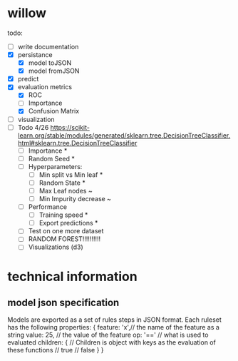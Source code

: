 # willow
todo:
- [ ] write documentation
- [x] persistance
  - [x] model toJSON
  - [x] model fromJSON
- [x] predict
- [x] evaluation metrics
  - [x] ROC
  - [ ] Importance
  - [x] Confusion Matrix
- [ ] visualization
- [ ] Todo 4/26 https://scikit-learn.org/stable/modules/generated/sklearn.tree.DecisionTreeClassifier.html#sklearn.tree.DecisionTreeClassifier
  - [ ] Importance *
  - [ ] Random Seed *
  - [ ] Hyperparameters:
    - [ ] Min split vs Min leaf *
    - [ ] Random State *
    - [ ] Max Leaf nodes ~
    - [ ] Min Impurity decrease ~
  - [ ] Performance
    - [ ] Training speed *
    - [ ] Export predictions *
  - [ ] Test on one more dataset
  - [ ] RANDOM FOREST!!!!!!!!!!
  - [ ] Visualizations (d3)
# technical information
## model json specification
Models are exported as a set of rules steps in JSON format. Each ruleset has the following properties:
{
    feature: 'x',// the name of the feature as a string
    value: 25, // the value of the feature
    op: '==' // what is used to evaluated
    children: {
        // Children is object with keys as the evaluation of these functions
        // true
        // false
    }
}